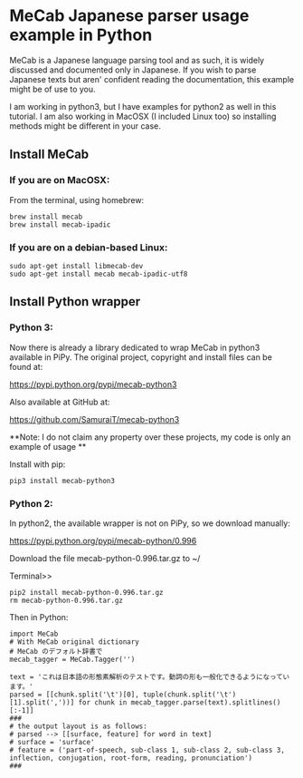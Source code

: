 # MeCab Japanese parser usage example in Python

MeCab is a Japanese language parsing tool and as such, it is widely discussed and documented only in Japanese.
If you wish to parse Japanese texts but aren' confident reading the documentation, this example might be of use to you.

I am working in python3, but I have examples for python2 as well in this tutorial.
I am also working in MacOSX (I included Linux too) so installing methods might be different in your case.

## Install MeCab

### If you are on MacOSX:

From the terminal, using homebrew:

```
brew install mecab
brew install mecab-ipadic
```

### If you are on a debian-based Linux:

```
sudo apt-get install libmecab-dev
sudo apt-get install mecab mecab-ipadic-utf8
```

## Install Python wrapper

### Python 3:

Now there is already a library dedicated to wrap MeCab in python3 available in PiPy.
The original project, copyright and install files can be found at:

https://pypi.python.org/pypi/mecab-python3

Also available at GitHub at:

https://github.com/SamuraiT/mecab-python3

**Note: I do not claim any property over these projects, my code is only an example of usage **

Install with pip:
```
pip3 install mecab-python3
```
### Python 2:

In python2, the available wrapper is not on PiPy, so we download manually:

https://pypi.python.org/pypi/mecab-python/0.996

Download the file mecab-python-0.996.tar.gz to ~/

Terminal>>
```
pip2 install mecab-python-0.996.tar.gz
rm mecab-python-0.996.tar.gz
```

Then in Python:

```
import MeCab
# With MeCab original dictionary
# MeCab のデフォルト辞書で
mecab_tagger = MeCab.Tagger('')

text = 'これは日本語の形態素解析のテストです。動詞の形も一般化できるようになっています。'
parsed = [[chunk.split('\t')[0], tuple(chunk.split('\t')[1].split(','))] for chunk in mecab_tagger.parse(text).splitlines()[:-1]]
###
# the output layout is as follows:
# parsed --> [[surface, feature] for word in text]
# surface = 'surface'
# feature = ('part-of-speech, sub-class 1, sub-class 2, sub-class 3, inflection, conjugation, root-form, reading, pronunciation')
###
```

